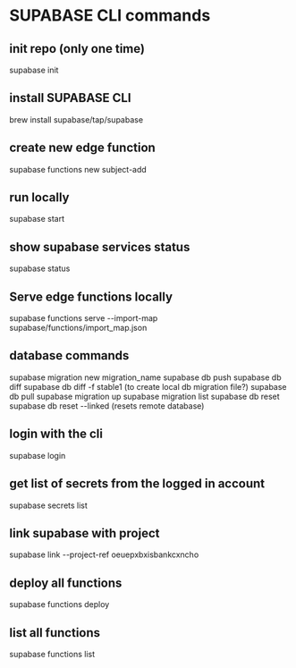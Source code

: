 # SUPABASE CLI commands

## init repo (only one time)
supabase init

## install SUPABASE CLI 
brew install supabase/tap/supabase

## create new edge function
supabase functions new subject-add

## run locally
supabase start

## show supabase services status
supabase status

## Serve edge functions locally
supabase functions serve --import-map supabase/functions/import_map.json

## database commands
supabase migration new migration_name
supabase db push
supabase db diff
supabase db diff -f stable1 (to create local db migration file?)
supabase db pull
supabase migration up
supabase migration list
supabase db reset
supabase db reset --linked (resets remote database)

## login with the cli
supabase login

## get list of secrets from the logged in account
supabase secrets list

## link supabase with project
supabase link --project-ref oeuepxbxisbankcxncho

## deploy all functions 
supabase functions deploy

## list all functions
supabase functions list